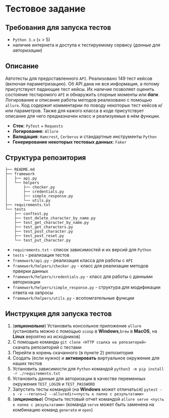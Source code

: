 # Тестовое задание

## Требования для запуска тестов
 - `Python 3.x` (`x` > 5)
 - наличие интернета и доступа к тестируемому сервису (_данные для авторизации_)

## Описание
Автотесты для предоставленного `API`. 
Реализовано 149 тест кейсов (включая параметризацию). 
Об API дана не вся информация, а потому присутствуют падающие тест кейсы. 
Их наличие позволяет оценить состояние тестиромого `API` и обнаружить спорные моменты или **_баги_**. 
Логирование и описание работы методов реализовано с помощью `allure`. 
Код содержит комментарии по поводу некоторых тест кейсов и/или параметров. 
Также для кажого класса в коде присутствует описание для чего предназначен класс и реализуемые в нём функции. 
- **Стек**: `PyTest` + `Requests` 
- **Логирование**: `Allure`
- **Валидация**: `Hamcrest`, `Cerberus` и стандартные инструменты `Python`
- **Генерирование некоторых тестовых данных**: `Faker`

## Структура репозитория
```
├── README.md
├── framework
│   ├── api.py
│   └── helpers
│       ├── checker.py
│       ├── credentials.py
│       ├── simple_response.py
│       └── utils.py
├── requirements.txt
└── tests
    ├── conftest.py
    ├── test_delete_character_by_name.py
    ├── test_get_character_by_name.py
    ├── test_get_characters.py
    ├── test_post_character.py
    ├── test_post_reset.py
    └── test_put_character.py
```
- `requirements.txt` - список зависимостей и их версий для `Python`
- `tests` - реализация тестов
- `framework/api.py` - реализация класса для работы с `API`
- `framework/helpers/checker.py` - класс для реализации методов прверки данных
- `framework/helpers/credentials.py` - класс для работы с данными авторизации
- `framework/helpers/simple_response.py` - структура для модификации ответа на запросы
- `framework/helpers/utils.py` - всопомгательные функции

## Инструкция для запуска тестов
  1. (_**опционально**_) Установить консольное приложение `allure` (установить можно с помощью `scoop` в **Windows**,`brew` в **MacOS**, на **Linux** вероятно из исходников)
  2. С помощью команды `git clone <HTTP ссылка на репозиторий>` скачать репозиторий с тестами
  3. Перейти в корень скачанного (в пункте 2) репозитория
  4. Создать (если нужно) и **активировать** виртуальное окружение для наших тестов
  5. Установить зависимости для `Python` командой `python3 -m pip install -r ./requirements.txt`
  6. Установить данные для авторизации в качестве переменных окружения `TEST_LOGIN` и `TEST_PASSWORD`
  7. Запустить тесты командой (на **Windows** может отличаться) `pytest -s -v --reruns=2 --alluredir=<пусть к папке с результатами>`
  8. (_**опциональо**_) Открыть тестовый отчет командой `allure serve <пусть к папке с результатами>` (команда `serve` может быть заменена на комбинацию команд `generate` и `open`)
